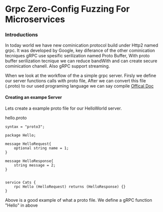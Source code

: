 # Grpc Zero-Config Fuzzing For Microservices

### Introductions

In today world we have new cominication protocol build under Http2 named grpc. It was developed by Google, key diferance of the other cominication tecniques gRPC use spesific serilization named Proto Buffer, With proto buffer serilization tecnique we can reduce bandWith and can create secure cominication chanell. Also gRPC support streaming.

When we look at the workflow of the a simple grpc server. Firsly we define our server functions calls with proto file, After we can convert this file (.proto) to our used programing language we can say compile [Offical Doc](https://protobuf.dev/)

#### Creating an exampe Server

Lets create a example proto file for our HelloWorld server.

hello.proto
```proto3 
syntax = "proto3";

package Hello;

message HelloRequest{
    optional string name = 1;
}

message HelloResponse{
    string message = 2;
}


service Cats {
    rpc Hello (HelloRequest) returns (HelloResponse) {}
}

```

Above is a good example of what a proto file. We define a gRPC function "Hello" in above 
